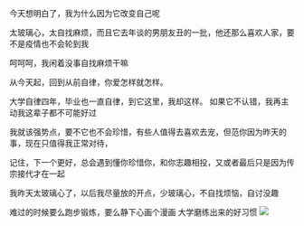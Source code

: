 今天想明白了，我为什么因为它改变自己呢

太玻璃心，太自找麻烦，而且它去年谈的男朋友丑的一批，他还那么喜欢人家，要不是疫情也不会轮到我



呵呵呵，我闲着没事自找麻烦干嘛



从今天起，回到从前自律，你爱怎样就怎样。

大学自律四年，毕业也一直自律，到它这里，我却这样。 如果它不认错，我再主动我这辈子都不可能好过



我就该强势点，要不它也不会珍惜，有些人值得去喜欢去宠，但范你因为昨天的事，现在只值得我正常对待，


记住，下一个更好，总会遇到懂你珍惜你，和你志趣相投，又或者最后只是因为传宗接代才在一起

我昨天太玻璃心了，以后我尽量放的开点，少玻璃心，不自找烦恼，自讨没趣


难过的时候要么跑步锻炼，要么静下心画个漫画
大学磨练出来的好习惯
![](http://upload-images.jianshu.io/upload_images/6904315-451cc26d5b562c89.jpg?imageMogr2/auto-orient/strip%7CimageView2/2/w/1080/q/50)
